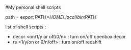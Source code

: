 #My personal shell scripts

path = export PATH=$HOME/.local/bin:$PATH

list of shell scripts :
- decor <on/1/y or off/0/n> : turn on/off openbox decor
- rs <1/y/on or 0/n/off> : turn on/off redshift
